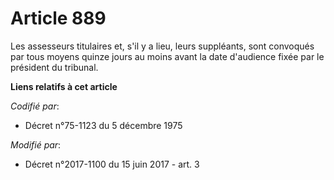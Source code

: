 # Article 889

Les assesseurs titulaires et, s'il y a lieu, leurs suppléants, sont convoqués par tous moyens quinze jours au moins avant la
date d'audience fixée par le président du tribunal.

**Liens relatifs à cet article**

_Codifié par_:

  - Décret n°75-1123 du 5 décembre 1975

_Modifié par_:

  - Décret n°2017-1100 du 15 juin 2017 - art. 3
